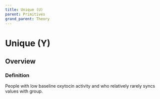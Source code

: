 ```yaml
---
title: Unique (U)
parent: Primitives
grand_parent: Theory
---
```


# Unique (Y)

## Overview

### Definition

People with low baseline oxytocin activity and who relatively rarely syncs values with group.
